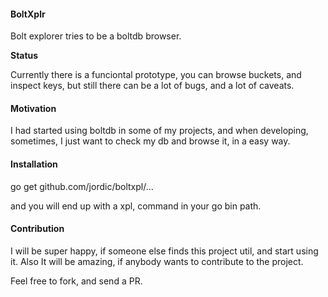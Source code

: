 

#### BoltXplr

Bolt explorer tries to be a boltdb browser. 

**Status**

Currently there is a funciontal prototype, you can browse buckets, and inspect keys, 
but still there can be a lot of bugs, and a lot of caveats.



#### Motivation

I had started using boltdb in some of my projects, and when developing, sometimes, 
I just want to check my db and browse it, in a easy way. 


#### Installation

go get github.com/jordic/boltxpl/...

and you will end up with a xpl, command in your go bin path.


#### Contribution

I will be super happy, if someone else finds this project util, and start using it.
Also It will be amazing, if anybody wants to contribute to the project. 

Feel free to fork, and send a PR.

